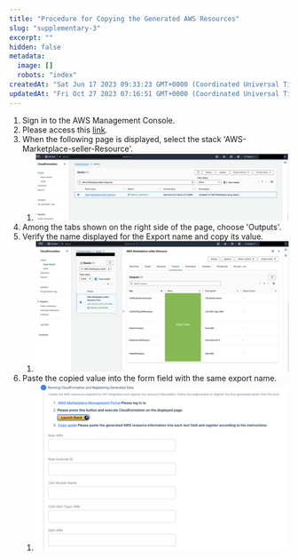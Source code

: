 ```yaml
---
title: "Procedure for Copying the Generated AWS Resources"
slug: "supplementary-3"
excerpt: ""
hidden: false
metadata:
  image: []
  robots: "index"
createdAt: "Sat Jun 17 2023 09:33:23 GMT+0000 (Coordinated Universal Time)"
updatedAt: "Fri Oct 27 2023 07:16:51 GMT+0000 (Coordinated Universal Time)"
---
```

1. Sign in to the AWS Management Console.
2. Please access this <a href="https://us-east-1.console.aws.amazon.com/cloudformation/home?region=us-east-1#/stacks?filteringText=&filteringStatus=active&viewNested=true" target="_blank">link</a>.
3. When the following page is displayed, select the stack 'AWS-Marketplace-seller-Resource'.
   1. ![supplementary-3-1](/img/aws-marketplace-integration/supplementary/supplementary-3-1.png)
4. Among the tabs shown on the right side of the page, choose 'Outputs'.
5. Verify the name displayed for the Export name and copy its value.
   1. ![supplementary-3-2](/img/aws-marketplace-integration/supplementary/supplementary-3-2.png)
6. Paste the copied value into the form field with the same export name.
   1. ![supplementary-3-3](/img/aws-marketplace-integration/supplementary/supplementary-3-3.png)
